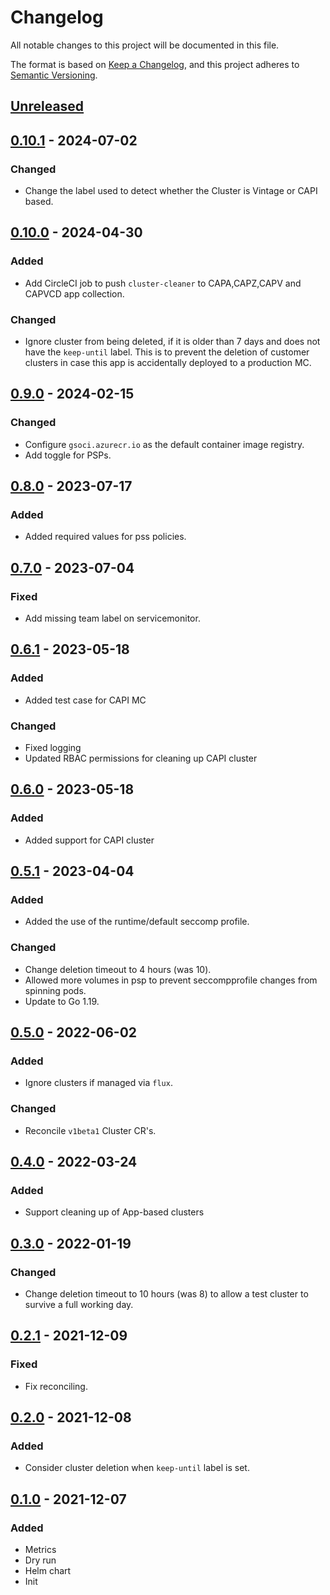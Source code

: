 # Changelog

All notable changes to this project will be documented in this file.

The format is based on [Keep a Changelog](https://keepachangelog.com/en/1.0.0/),
and this project adheres to [Semantic Versioning](https://semver.org/spec/v2.0.0.html).

## [Unreleased]

## [0.10.1] - 2024-07-02

### Changed

- Change the label used to detect whether the Cluster is Vintage or CAPI based.

## [0.10.0] - 2024-04-30

### Added

- Add CircleCI job to push `cluster-cleaner` to  CAPA,CAPZ,CAPV and CAPVCD app collection.

### Changed

- Ignore cluster from being deleted, if it is older than 7 days and does not have the `keep-until` label. This is to prevent the deletion of customer clusters in case this app is accidentally deployed to a production MC.

## [0.9.0] - 2024-02-15

### Changed

- Configure `gsoci.azurecr.io` as the default container image registry.
- Add toggle for PSPs.

## [0.8.0] - 2023-07-17

### Added 

- Added required values for pss policies.

## [0.7.0] - 2023-07-04

### Fixed

- Add missing team label on servicemonitor.

## [0.6.1] - 2023-05-18

### Added

- Added test case for CAPI MC

### Changed

- Fixed logging
- Updated RBAC permissions for cleaning up CAPI cluster

## [0.6.0] - 2023-05-18

### Added

- Added support for CAPI cluster

## [0.5.1] - 2023-04-04

### Added

- Added the use of the runtime/default seccomp profile.

### Changed

- Change deletion timeout to 4 hours (was 10).
- Allowed more volumes in psp to prevent seccompprofile changes from spinning pods.
- Update to Go 1.19.

## [0.5.0] - 2022-06-02

### Added

- Ignore clusters if managed via `flux`.

### Changed

- Reconcile `v1beta1` Cluster CR's.

## [0.4.0] - 2022-03-24

### Added

- Support cleaning up of App-based clusters

## [0.3.0] - 2022-01-19

### Changed

- Change deletion timeout to 10 hours (was 8) to allow a test cluster to survive a full working day.

## [0.2.1] - 2021-12-09

### Fixed

- Fix reconciling.

## [0.2.0] - 2021-12-08

### Added

- Consider cluster deletion when `keep-until` label is set.

## [0.1.0] - 2021-12-07

### Added

- Metrics
- Dry run
- Helm chart
- Init



[Unreleased]: https://github.com/giantswarm/cluster-cleaner/compare/v0.10.1...HEAD
[0.10.1]: https://github.com/giantswarm/cluster-cleaner/compare/v0.10.0...v0.10.1
[0.10.0]: https://github.com/giantswarm/cluster-cleaner/compare/v0.9.0...v0.10.0
[0.9.0]: https://github.com/giantswarm/cluster-cleaner/compare/v0.8.0...v0.9.0
[0.8.0]: https://github.com/giantswarm/cluster-cleaner/compare/v0.7.0...v0.8.0
[0.7.0]: https://github.com/giantswarm/cluster-cleaner/compare/v0.6.1...v0.7.0
[0.6.1]: https://github.com/giantswarm/cluster-cleaner/compare/v0.6.0...v0.6.1
[0.6.0]: https://github.com/giantswarm/cluster-cleaner/compare/v0.5.1...v0.6.0
[0.5.1]: https://github.com/giantswarm/cluster-cleaner/compare/v0.5.0...v0.5.1
[0.5.0]: https://github.com/giantswarm/cluster-cleaner/compare/v0.4.0...v0.5.0
[0.4.0]: https://github.com/giantswarm/cluster-cleaner/compare/v0.3.0...v0.4.0
[0.3.0]: https://github.com/giantswarm/cluster-cleaner/compare/v0.2.1...v0.3.0
[0.2.1]: https://github.com/giantswarm/cluster-cleaner/compare/v0.2.0...v0.2.1
[0.2.0]: https://github.com/giantswarm/cluster-cleaner/compare/v0.1.0...v0.2.0
[0.1.0]: https://github.com/giantswarm/cluster-cleaner/releases/tag/v0.1.0
